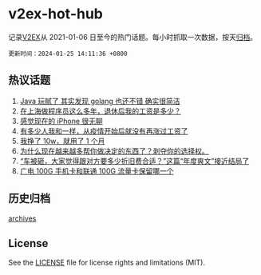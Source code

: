 # v2ex-hot-hub

 记录[V2EX](https://www.v2ex.com/)从 2021-01-06 日至今的热门话题。每小时抓取一次数据，按天[归档](archives)。

`更新时间：2024-01-25 14:11:36 +0800`

## 热议话题

1. [Java 玩腻了 其实发现 golang 也还不错 确实很简洁](https://www.v2ex.com/t/1011186)
1. [在上海做程序员这么多年，退休后我的工资是多少？](https://www.v2ex.com/t/1011358)
1. [感觉现在的 iPhone 很无聊](https://www.v2ex.com/t/1011377)
1. [有多少人我和一样，从疫情开始后就没有再涨过工资了](https://www.v2ex.com/t/1011333)
1. [我挣了 10w，就用了 1 个月](https://www.v2ex.com/t/1011400)
1. [为什么现在越来越多帮你做决定的东西了？剥夺你的选择权。](https://www.v2ex.com/t/1011368)
1. [“车被砸，大家觉得跟对方要多少折旧费合适？”这篇“年度爽文”接近结局了](https://www.v2ex.com/t/1011397)
1. [广电 100G 手机卡和联通 100G 流量卡保留哪一个](https://www.v2ex.com/t/1011366)

## 历史归档

[archives](archives)

## License

See the [LICENSE](LICENSE) file for license rights and limitations (MIT).
